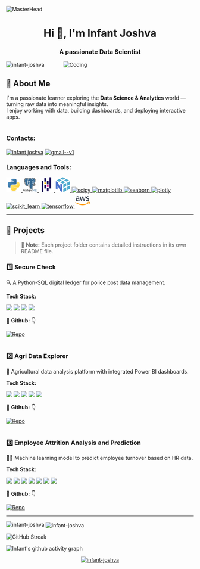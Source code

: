 ![MasterHead](https://res.cloudinary.com/superfolio/image/upload/v1620689979/68747470733a2f2f692e70696e696d672e636f6d2f6f726967696e616c732f63362f33332f63322f63363333633230656465383266306530636564376435373064626533613166332e676966_yjuh2s.gif)

<h1 align="center">Hi 👋, I'm Infant Joshva</h1>
<h3 align="center">A passionate Data Scientist</h3>

<img align="right" alt="Coding" width="350" src="https://static.tildacdn.biz/tild3930-6134-4666-b963-386462303334/programmer_1.gif">

<p align="left"> <img src="https://komarev.com/ghpvc/?username=infant-joshva&label=Profile%20views&color=0e75b6&style=flat" alt="infant-joshva" /> </p>

## 🚀 About Me  
I'm a passionate learner exploring the **Data Science & Analytics** world — turning raw data into meaningful insights.  
I enjoy working with data, building dashboards, and deploying interactive apps. 

<h1></h1>

<h3 align="left">Contacts:</h3>
<p align="left">
<a href="https://www.linkedin.com/in/infant-joshva" target="_blank">
  <img align="center" src="https://raw.githubusercontent.com/rahuldkjain/github-profile-readme-generator/master/src/images/icons/Social/linked-in-alt.svg" alt="infant joshva" height="30" width="40" />
</a>
<a href="mailto:infantjoshva2024@gmail.com" target="_blank">
  <img align="center" width="40" height="40" src="https://img.icons8.com/color/48/gmail--v1.png" alt="gmail--v1"/>
</a>
</p>


<h3 align="left">Languages and Tools:</h3>
<p align="left"> 
<a href="https://www.python.org" target="_blank" rel="noreferrer"> <img src="https://raw.githubusercontent.com/devicons/devicon/master/icons/python/python-original.svg" alt="python" width="40" height="40"/> </a> 
<a href="https://www.postgresql.org" target="_blank" rel="noreferrer"> <img src="https://raw.githubusercontent.com/devicons/devicon/master/icons/postgresql/postgresql-original-wordmark.svg" alt="postgresql" width="40" height="40"/> </a> 
<a href="https://pandas.pydata.org/" target="_blank" rel="noreferrer"> <img src="https://raw.githubusercontent.com/devicons/devicon/master/icons/pandas/pandas-original.svg" alt="pandas" width="40" height="40"/> </a> 
<a href="https://numpy.org/" target="_blank" rel="noreferrer"> <img src="https://raw.githubusercontent.com/devicons/devicon/master/icons/numpy/numpy-original.svg" alt="numpy" width="40" height="40"/> </a> 
<a href="https://scipy.org/" target="_blank" rel="noreferrer"> <img src="https://upload.wikimedia.org/wikipedia/commons/b/b2/SCIPY_2.svg" alt="scipy" width="40" height="40"/> </a> 
<a href="https://matplotlib.org/" target="_blank" rel="noreferrer"> <img src="https://upload.wikimedia.org/wikipedia/commons/8/84/Matplotlib_icon.svg" alt="matplotlib" width="40" height="40"/> </a> 
<a href="https://seaborn.pydata.org/" target="_blank" rel="noreferrer"> <img src="https://seaborn.pydata.org/_images/logo-mark-lightbg.svg" alt="seaborn" width="40" height="40"/> </a> 
<a href="https://plotly.com/" target="_blank" rel="noreferrer"> <img src="https://images.prismic.io/plotly-marketing-website-2/8f977c91-7b4e-4367-8228-26fbba2506e4_69e12d6a-fb65-4b6e-8423-9465a29c6028_plotly-logo-sm.png?auto=compress%2Cformat&fit=max&w=128" alt="plotly" width="90" height="60"/> </a>
<a href="https://scikit-learn.org/" target="_blank" rel="noreferrer"> <img src="https://upload.wikimedia.org/wikipedia/commons/0/05/Scikit_learn_logo_small.svg" alt="scikit_learn" width="40" height="80"/> </a> 
<a href="https://www.tensorflow.org" target="_blank" rel="noreferrer"> <img src="https://www.vectorlogo.zone/logos/tensorflow/tensorflow-icon.svg" alt="tensorflow" width="35" height="40"/> </a> 
<a href="https://aws.amazon.com" target="_blank" rel="noreferrer"> <img src="https://raw.githubusercontent.com/devicons/devicon/master/icons/amazonwebservices/amazonwebservices-original-wordmark.svg" alt="aws" width="40" height="40"/> </a> 
</p>


---

## 🚀 Projects

> 📌 **Note:** Each project folder contains detailed instructions in its own README file. 

### 1️⃣ Secure Check

🔍 A Python-SQL digital ledger for police post data management.  
  
**Tech Stack:**  

<img src="https://img.shields.io/badge/Python-3776AB?style=for-the-badge&logo=python&logoColor=white"> <img src="https://img.shields.io/badge/PostgreSQL-4169E1?style=for-the-badge&logo=postgresql&logoColor=white"> <img src="https://img.shields.io/badge/Pandas-150458?style=for-the-badge&logo=pandas&logoColor=white"> <img src="https://img.shields.io/badge/Streamlit-FF4B4B?style=for-the-badge&logo=streamlit&logoColor=white">

📂 **Github:** 👇

[![Repo](https://img.shields.io/badge/Repo-Secure%20Check-orange?style=plastic&logo=github)](https://github.com/Infant-Joshva/Mini-Project-1-Secure-Check-.git)

<h1></h1>

### 2️⃣ Agri Data Explorer

🌾 Agricultural data analysis platform with integrated Power BI dashboards.  
  
**Tech Stack:**  

<img src="https://img.shields.io/badge/Python-3776AB?style=for-the-badge&logo=python&logoColor=white"> <img src="https://img.shields.io/badge/PostgreSQL-4169E1?style=for-the-badge&logo=postgresql&logoColor=white"> <img src="https://img.shields.io/badge/Pandas-150458?style=for-the-badge&logo=pandas&logoColor=white"> <img src="https://img.shields.io/badge/Plotly-3F4F75?style=for-the-badge&logo=plotly&logoColor=white"> <img src="https://img.shields.io/badge/Power%20BI-F2C811?style=for-the-badge&logo=powerbi&logoColor=black">

📂 **Github:** 👇

[![Repo](https://img.shields.io/badge/Repo-Agri%20Data%20Explorer-orange?style=plastic&logo=github)](https://github.com/Infant-Joshva/Mini_project_2-Agri-Data-Explorer.git)

<h1></h1>

### 3️⃣ Employee Attrition Analysis and Prediction

👨‍💼 Machine learning model to predict employee turnover based on HR data.  

**Tech Stack:**  

<img src="https://img.shields.io/badge/Python-3776AB?style=for-the-badge&logo=python&logoColor=white"> <img src="https://img.shields.io/badge/PostgreSQL-4169E1?style=for-the-badge&logo=postgresql&logoColor=white"> <img src="https://img.shields.io/badge/Pandas-150458?style=for-the-badge&logo=pandas&logoColor=white"> <img src="https://img.shields.io/badge/SciPy-8CAAE6?style=for-the-badge&logo=scipy&logoColor=white"> <img src="https://img.shields.io/badge/NumPy-013243?style=for-the-badge&logo=numpy&logoColor=white"> <img src="https://img.shields.io/badge/Scikit%20Learn-F7931E?style=for-the-badge&logo=scikitlearn&logoColor=white"> <img src="https://img.shields.io/badge/Streamlit-FF4B4B?style=for-the-badge&logo=streamlit&logoColor=white">

📂 **Github:** 👇

[![Repo](https://img.shields.io/badge/Repo-Agri%20Data%20Explorer-orange?style=plastic&logo=github)](https://github.com/Infant-Joshva/Project_3-Employee_Attrition_ML_Model.git)

---

<p><img align="left" src="https://github-readme-stats.vercel.app/api/top-langs?username=infant-joshva&show_icons=true&locale=en&layout=compact" alt="infant-joshva" /></p>

<p>&nbsp;<img align="center" src="https://github-readme-stats.vercel.app/api?username=infant-joshva&show_icons=true&locale=en" alt="infant-joshva" /></p>

![GitHub Streak](https://github-readme-streak-stats.herokuapp.com/?user=Infant-Joshva)

![Infant's github activity graph](https://github-readme-activity-graph.vercel.app/graph?username=Infant-Joshva&bg_color=000000&color=ffffff&line=4dff4d&point=ffffff&area=true&hide_border=true)

<p align="center">
  <a href="https://github.com/ryo-ma/github-profile-trophy">
    <img src="https://github-profile-trophy.vercel.app/?username=infant-joshva&theme=gruvbox&margin-w=15" alt="infant-joshva" />
  </a>
</p>
